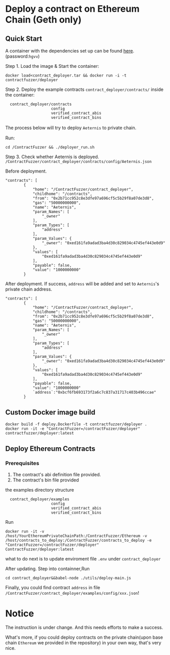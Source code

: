 # Deploy a contract on Ethereum Chain (Geth only)

## Quick Start

A container with the dependencies set up can be found [here](https://pan.baidu.com/s/1HwG3DNvNb32SxbQ1pyMwYQ).(password:`hgvv`)

Step 1. Load the image & Start the container:
```
docker load<contract_deployer.tar && docker run -i -t contractfuzzer/deployer
```

Step 2. Deploy the example contracts `contract_deployer/contracts/` inside the container:

```
  contract_deployer/contracts
                    config
                    verified_contract_abis
                    verified_contract_bins
```
The process below will try to deploy `Aeternis` to private chain.　

Run:
```
cd /ContractFuzzer && ./deployer_run.sh
```
Step 3. Check whether Aeternis is deployed.
`/ContractFuzzer/contract_deployer/contracts/config/Aeternis.json` 

Before deployment.

```
"contracts": [
        {
            "home": "/ContractFuzzer/contract_deployer",
            "childhome": "/contracts",
            "from": "0x2b71cc952c8e3dfe97a696cf5c5b29f8a07de3d8",
            "gas": "50000000000",
            "name": "Aeternis",
            "param_Names": [
                "_owner"
            ],
            "param_Types": [
                "address"
            ],
            "param_Values": {
                "_owner": "0xed161fa9adad3ba4d30c829034c4745ef443e0d9"
            },
            "values": [
                "0xed161fa9adad3ba4d30c829034c4745ef443e0d9"
            ],
            "payable": false,
            "value": "1000000000"
        }
```

After deployment. If success, `address` will be added and set to `Aeternis`'s private chain address.
```
"contracts": [
        {
            "home": "/ContractFuzzer/contract_deployer",
            "childhome": "/contracts",
            "from": "0x2b71cc952c8e3dfe97a696cf5c5b29f8a07de3d8",
            "gas": "50000000000",
            "name": "Aeternis",
            "param_Names": [
                "_owner"
            ],
            "param_Types": [
                "address"
            ],
            "param_Values": {
                "_owner": "0xed161fa9adad3ba4d30c829034c4745ef443e0d9"
            },
            "values": [
                "0xed161fa9adad3ba4d30c829034c4745ef443e0d9"
            ],
            "payable": false,
            "value": "1000000000"
            `address`:"0xbcf6fb693173f2a6c7c837a31717c403b496ccae"
        }
```
## Custom Docker image build

```
docker build -f deploy.Dockerfile -t contractfuzzer/deployer .
docker run -it -e "ContractFuzzer=/contractFuzzer/deployer"  contractfuzzer/deployer:latest
```
## Deploy Ethereum Contracts

### Prerequisites

1. The contract's abi definition file provided.
2. The contract's bin file provided

the examples directory structure
```
  contract_deployer/examples
                    config
                    verified_contract_abis
                    verified_contract_bins
```
Run 
```
docker run -it -v /host/YourEthereumPrivateChainPath:/ContractFuzzer/Ethereum -v /host/contracts_to_deploy:/ContractFuzzer/contracts_to_deploy -e "ContractFuzzer=/contractFuzzer/deployer"  ContractFuzzer/deployer:latest
```
what to do next is to update enviroment file `.env` under `contract_deployer`

After updating. Step into containner,Run
```
cd contract_deployer&&babel-node ./utils/deploy-main.js
```
Finally, you could find contract `address` in file 
`/ContractFuzzer/contract_deployer/examples/config/xxx.json`!

# Notice

The instruction is under change. And this needs efforts to make a success.

What's more, if you could deploy contracts on the private chain(upon base chain `Ethereum`  we provided in the repository) in your own way, that's very nice.
